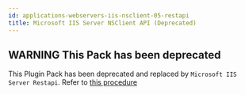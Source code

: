 ```yaml
---
id: applications-webservers-iis-nsclient-05-restapi
title: Microsoft IIS Server NSClient API (Deprecated)
---
```


## **WARNING** This Pack has been deprecated

This Plugin Pack has been deprecated and replaced by `Microsoft IIS Server Restapi`. 
Refer to [this procedure](applications-webservers-iis-restapi)